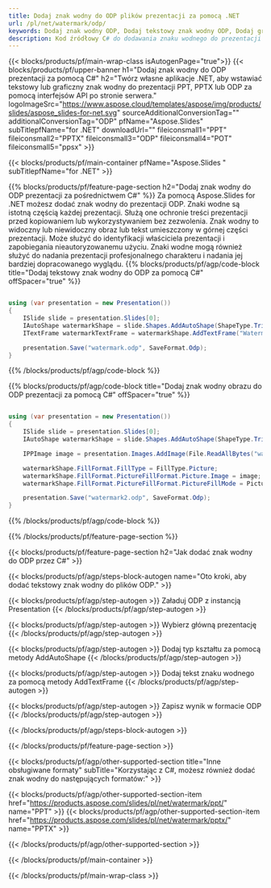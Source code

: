 ```yaml
---
title: Dodaj znak wodny do ODP plików prezentacji za pomocą .NET
url: /pl/net/watermark/odp/
keywords: Dodaj znak wodny ODP, Dodaj tekstowy znak wodny ODP, Dodaj graficzny znak wodny ODP
description: Kod źródłowy C# do dodawania znaku wodnego do prezentacji ODP.
---
```


{{< blocks/products/pf/main-wrap-class isAutogenPage="true">}}
{{< blocks/products/pf/upper-banner h1="Dodaj znak wodny do ODP prezentacji za pomocą C#" h2="Twórz własne aplikacje .NET, aby wstawiać tekstowy lub graficzny znak wodny do prezentacji PPT, PPTX lub ODP za pomocą interfejsów API po stronie serwera." logoImageSrc="https://www.aspose.cloud/templates/aspose/img/products/slides/aspose_slides-for-net.svg" sourceAdditionalConversionTag="" additionalConversionTag="ODP" pfName="Aspose.Slides" subTitlepfName="for .NET" downloadUrl="" fileiconsmall1="PPT" fileiconsmall2="PPTX" fileiconsmall3="ODP" fileiconsmall4="POT" fileiconsmall5="ppsx" >}}

{{< blocks/products/pf/main-container pfName="Aspose.Slides " subTitlepfName="for .NET" >}}

{{% blocks/products/pf/feature-page-section  h2="Dodaj znak wodny do ODP prezentacji za pośrednictwem C#" %}}
Za pomocą Aspose.Slides for .NET możesz dodać znak wodny do prezentacji ODP. Znaki wodne są istotną częścią każdej prezentacji. Służą one ochronie treści prezentacji przed kopiowaniem lub wykorzystywaniem bez zezwolenia. Znak wodny to widoczny lub niewidoczny obraz lub tekst umieszczony w górnej części prezentacji. Może służyć do identyfikacji właściciela prezentacji i zapobiegania nieautoryzowanemu użyciu. Znaki wodne mogą również służyć do nadania prezentacji profesjonalnego charakteru i nadania jej bardziej dopracowanego wyglądu. 
{{% blocks/products/pf/agp/code-block title="Dodaj tekstowy znak wodny do ODP za pomocą C#" offSpacer="true" %}}

```cs

using (var presentation = new Presentation())
{
    ISlide slide = presentation.Slides[0];
    IAutoShape watermarkShape = slide.Shapes.AddAutoShape(ShapeType.Triangle, 0, 0, 0, 0);
    ITextFrame watermarkTextFrame = watermarkShape.AddTextFrame("Watermark");

    presentation.Save("watermark.odp", SaveFormat.Odp);
}
```

{{% /blocks/products/pf/agp/code-block %}}

{{% blocks/products/pf/agp/code-block title="Dodaj znak wodny obrazu do ODP prezentacji za pomocą C#" offSpacer="true" %}}

```cs

using (var presentation = new Presentation())
{
    ISlide slide = presentation.Slides[0];
    IAutoShape watermarkShape = slide.Shapes.AddAutoShape(ShapeType.Triangle, 0, 0, 0, 0);

    IPPImage image = presentation.Images.AddImage(File.ReadAllBytes("watermark.png"));

    watermarkShape.FillFormat.FillType = FillType.Picture;
    watermarkShape.FillFormat.PictureFillFormat.Picture.Image = image;
    watermarkShape.FillFormat.PictureFillFormat.PictureFillMode = PictureFillMode.Stretch;

    presentation.Save("watermark2.odp", SaveFormat.Odp);
}
```

{{% /blocks/products/pf/agp/code-block %}}

{{% /blocks/products/pf/feature-page-section %}}

{{< blocks/products/pf/feature-page-section  h2="Jak dodać znak wodny do ODP przez C#" >}}

{{< blocks/products/pf/agp/steps-block-autogen name="Oto kroki, aby dodać tekstowy znak wodny do plików ODP." >}}

{{< blocks/products/pf/agp/step-autogen >}}
Załaduj ODP z instancją Presentation
{{< /blocks/products/pf/agp/step-autogen >}}

{{< blocks/products/pf/agp/step-autogen >}}
Wybierz główną prezentację
{{< /blocks/products/pf/agp/step-autogen >}}

{{< blocks/products/pf/agp/step-autogen >}}
Dodaj typ kształtu za pomocą metody AddAutoShape
{{< /blocks/products/pf/agp/step-autogen >}}

{{< blocks/products/pf/agp/step-autogen >}}
Dodaj tekst znaku wodnego za pomocą metody AddTextFrame
{{< /blocks/products/pf/agp/step-autogen >}}

{{< blocks/products/pf/agp/step-autogen >}}
Zapisz wynik w formacie ODP
{{< /blocks/products/pf/agp/step-autogen >}}

{{< /blocks/products/pf/agp/steps-block-autogen >}}

{{< /blocks/products/pf/feature-page-section >}}

{{< blocks/products/pf/agp/other-supported-section title="Inne obsługiwane formaty" subTitle="Korzystając z C#, możesz również dodać znak wodny do następujących formatów:" >}}

{{< blocks/products/pf/agp/other-supported-section-item href="https://products.aspose.com/slides/pl/net/watermark/ppt/" name="PPT" >}}
{{< blocks/products/pf/agp/other-supported-section-item href="https://products.aspose.com/slides/pl/net/watermark/pptx/" name="PPTX" >}}


{{< /blocks/products/pf/agp/other-supported-section >}}

{{< /blocks/products/pf/main-container >}}
    
{{< /blocks/products/pf/main-wrap-class >}}